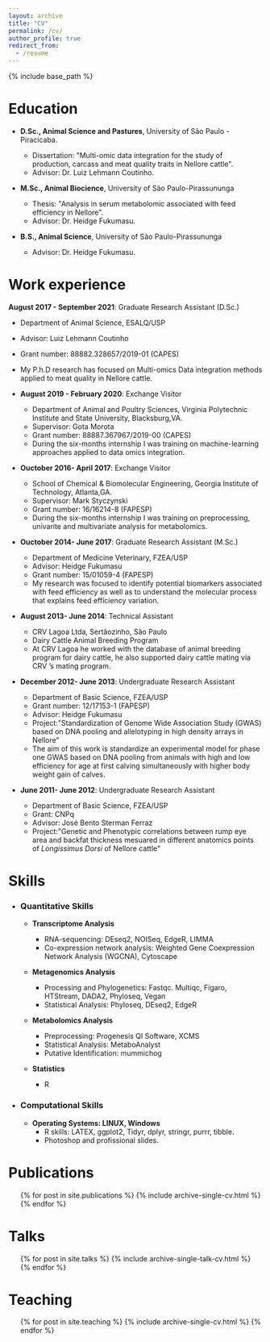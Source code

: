```yaml
---
layout: archive
title: "CV"
permalink: /cv/
author_profile: true
redirect_from:
  - /resume
---
```


{% include base_path %}

Education
======
* <b>D.Sc., Animal Science and Pastures</b>, University of São Paulo - Piracicaba.
  * Dissertation: "Multi-omic data integration for the study of production, carcass and meat quality traits in Nellore cattle".
  * Advisor: Dr. Luiz Lehmann Coutinho.
  
* <b>M.Sc., Animal Biocience</b>, University of São Paulo-Pirassununga
  * Thesis: "Analysis in serum metabolomic associated with feed efficiency in Nellore".
  * Advisor: Dr. Heidge Fukumasu.
  
* <b>B.S., Animal Science</b>, University of São Paulo-Pirassununga
  * Advisor: Dr. Heidge Fukumasu.

Work experience
======
<b>August 2017 - September 2021</b>: Graduate Research Assistant (D.Sc.)
  * Department of Animal Science, ESALQ/USP
  * Advisor: Luiz Lehmann Coutinho
  * Grant number:	88882.328657/2019-01 (CAPES)
  * My P.h.D research has focused on Multi-omics Data integration methods applied to meat quality in Nellore cattle.

* <b>August 2019 - February 2020</b>: Exchange Visitor 
  * Department of Animal and Poultry Sciences, Virginia Polytechnic Institute and State University, Blacksburg,VA.
  * Supervisor: Gota Morota
  * Grant number:	88887.367967/2019-00 (CAPES)
  * During the six-months internship I was training on machine-learning approaches applied to data omics integration.
  
* <b>Ouctober 2016- April 2017</b>: Exchange Visitor
  * School of Chemical & Biomolecular Engineering, Georgia Institute of Technology, Atlanta,GA.
  * Supervisor: Mark Styczynski
  * Grant number:	16/16214-8 (FAPESP)
  *  During the six-months internship I was training on preprocessing, univarite and multivariate analysis for metabolomics.
 
* <b>Ouctober 2014- June 2017</b>: Graduate Research Assistant (M.Sc.)
  * Department of Medicine Veterinary, FZEA/USP
  * Advisor: Heidge Fukumasu
  * Grant number:	15/01059-4 (FAPESP)
  *  My research was focused to identify potential biomarkers associated with feed efficiency as well as to understand the molecular process that explains feed efficiency variation.
  
* <b>August 2013- June 2014</b>: Technical Assistant
  * CRV Lagoa Ltda, Sertãozinho, São Paulo
  * Dairy Cattle Animal Breeding Program
  * At CRV Lagoa he worked with the database of animal breeding program for dairy cattle, he also supported dairy cattle mating via CRV ’s mating program.
  
* <b>December 2012- June 2013</b>: Undergraduate Research Assistant
  * Department of Basic Science, FZEA/USP
  * Grant number:	12/17153-1 (FAPESP)
  * Advisor: Heidge Fukumasu
  * Project:"Standardization of Genome Wide Association Study (GWAS) based on DNA pooling and allelotyping in high density arrays in Nellore"
  * The aim of this work is standardize an experimental model for phase one GWAS based on DNA pooling from animals with high and low efficiency for age at first calving simultaneously with higher body weight gain of calves.
  
* <b>June 2011- June 2012</b>: Undergraduate Research Assistant
  * Department of Basic Science, FZEA/USP
  * Grant:	CNPq
  * Advisor: José Bento Sterman Ferraz
  * Project:"Genetic and Phenotypic correlations between rump eye area and backfat thickness mesuared in different anatomics points of <i>Longissimus Dorsi</i> of Nellore cattle"
  
Skills
======
* ### Quantitative Skills
  * <b>Transcriptome Analysis</b>
    * RNA-sequencing: DEseq2, NOISeq, EdgeR, LIMMA
    * Co-expression network analysis: Weighted Gene Coexpression Network Analysis (WGCNA), Cytoscape
  
  * <b>Metagenomics Analysis</b>
    * Processing and Phylogenetics: Fastqc. Multiqc, Figaro, HTStream, DADA2, Phyloseq, Vegan
    * Statistical Analysis: Phyloseq, DEseq2, EdgeR


  * <b>Metabolomics Analysis</b>
    * Preprocessing: Progenesis QI Software, XCMS 
    * Statistical Analysis: MetaboAnalyst
    * Putative Identification: mummichog
  * <b>Statistics</b>
    * R
* ### Computational Skills
   * <b>Operating Systems: LINUX, Windows</b>
     * R skills: LATEX, ggplot2, Tidyr, dplyr, stringr, purrr, tibble.
      * Photoshop and profissional slides.
  
Publications
======
  <ul>{% for post in site.publications %}
    {% include archive-single-cv.html %}
  {% endfor %}</ul>
  
Talks
======
  <ul>{% for post in site.talks %}
    {% include archive-single-talk-cv.html %}
  {% endfor %}</ul>
  
Teaching
======
  <ul>{% for post in site.teaching %}
    {% include archive-single-cv.html %}
  {% endfor %}</ul>
